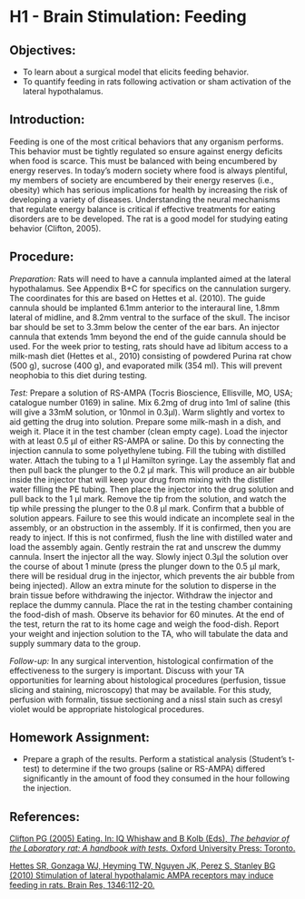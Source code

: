 # H1 - Brain Stimulation: Feeding

## Objectives:

* To learn about a surgical model that elicits feeding behavior.
* To quantify feeding in rats following activation or sham activation of the lateral hypothalamus.

## Introduction:

Feeding is one of the most critical behaviors that any organism performs. This behavior must be tightly regulated so ensure against energy deficits when food is scarce. This must be balanced with being encumbered by energy reserves. In today’s modern society where food is always plentiful, my members of society are encumbered by their energy reserves \(i.e., obesity\) which has serious implications for health by increasing the risk of developing a variety of diseases. Understanding the neural mechanisms that regulate energy balance is critical if effective treatments for eating disorders are to be developed. The rat is a good model for studying eating behavior \(Clifton, 2005\).

## Procedure:

_Preparation:_ Rats will need to have a cannula implanted aimed at the lateral hypothalamus. See Appendix B+C for specifics on the cannulation surgery. The coordinates for this are based on Hettes et al. \(2010\). The guide cannula should be implanted 6.1mm anterior to the interaural line, 1.8mm lateral of midline, and 8.2mm ventral to the surface of the skull. The incisor bar should be set to 3.3mm below the center of the ear bars. An injector cannula that extends 1mm beyond the end of the guide cannula should be used. For the week prior to testing, rats should have ad libitum access to a milk-mash diet \(Hettes et al., 2010\) consisting of powdered Purina rat chow \(500 g\), sucrose \(400 g\), and evaporated milk \(354 ml\). This will prevent neophobia to this diet during testing.

_Test:_ Prepare a solution of RS-AMPA \(Tocris Bioscience, Ellisville, MO, USA; catalogue number 0169\) in saline. Mix 6.2mg of drug into 1ml of saline \(this will give a 33mM solution, or 10nmol in 0.3µl\). Warm slightly and vortex to aid getting the drug into solution. Prepare some milk-mash in a dish, and weigh it. Place it in the test chamber \(clean empty cage\). Load the injector with at least 0.5 µl of either RS-AMPA or saline. Do this by connecting the injection cannula to some polyethylene tubing. Fill the tubing with distilled water. Attach the tubing to a 1 µl Hamilton syringe. Lay the assembly flat and then pull back the plunger to the 0.2 µl mark. This will produce an air bubble inside the injector that will keep your drug from mixing with the distiller water filling the PE tubing. Then place the injector into the drug solution and pull back to the 1 µl mark. Remove the tip from the solution, and watch the tip while pressing the plunger to the 0.8 µl mark. Confirm that a bubble of solution appears. Failure to see this would indicate an incomplete seal in the assembly, or an obstruction in the assembly. If it is confirmed, then you are ready to inject. If this is not confirmed, flush the line with distilled water and load the assembly again. Gently restrain the rat and unscrew the dummy cannula. Insert the injector all the way. Slowly inject 0.3µl the solution over the course of about 1 minute \(press the plunger down to the 0.5 µl mark, there will be residual drug in the injector, which prevents the air bubble from being injected\). Allow an extra minute for the solution to disperse in the brain tissue before withdrawing the injector. Withdraw the injector and replace the dummy cannula. Place the rat in the testing chamber containing the food-dish of mash. Observe its behavior for 60 minutes. At the end of the test, return the rat to its home cage and weigh the food-dish. Report your weight and injection solution to the TA, who will tabulate the data and supply summary data to the group.

_Follow-up:_ In any surgical intervention, histological confirmation of the effectiveness to the surgery is important. Discuss with your TA opportunities for learning about histological procedures \(perfusion, tissue slicing and staining, microscopy\) that may be available. For this study, perfusion with formalin, tissue sectioning and a nissl stain such as cresyl violet would be appropriate histological procedures.

## Homework Assignment:

* Prepare a graph of the results.  Perform a statistical analysis \(Student’s t-test\) to determine if the two groups \(saline or RS-AMPA\) differed significantly in the amount of food they consumed in the hour following the injection.

## References:

[Clifton PG \(2005\) Eating. In: IQ Whishaw and B Kolb \(Eds\), _The behavior of the Laboratory rat: A handbook with tests._ Oxford University Press: Toronto.](http://www.sociallearning.info/storage/pdf/lab%20rat%20handbook%20-%20social%20learning.pdf)

[Hettes SR, Gonzaga WJ, Heyming TW, Nguyen JK, Perez S, Stanley BG \(2010\) Stimulation of lateral hypothalamic AMPA receptors may induce feeding in rats. Brain Res, 1346:112-20.](https://www.ncbi.nlm.nih.gov/pubmed/20580634)

